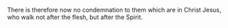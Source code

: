 There is therefore now no condemnation to them which are in Christ Jesus, who walk not after the flesh, but after the Spirit.

